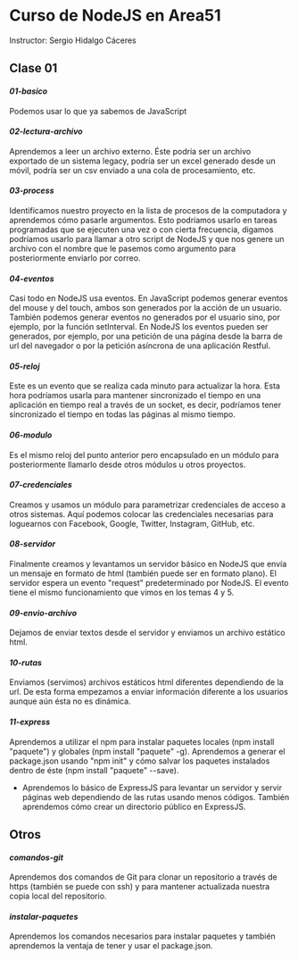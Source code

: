 # Curso de NodeJS en Area51
Instructor: Sergio Hidalgo Cáceres

## **Clase 01**

#### *01-basico*
Podemos usar lo que ya sabemos de JavaScript

#### *02-lectura-archivo*
Aprendemos a leer un archivo externo. Éste podría ser un archivo exportado de un sistema legacy, podría ser un excel generado desde un móvil, podría ser un csv enviado a una cola de procesamiento, etc.

#### *03-process*
Identificamos nuestro proyecto en la lista de procesos de la computadora y aprendemos cómo pasarle argumentos. Esto podríamos usarlo en tareas programadas que se ejecuten una vez o con cierta frecuencia, digamos podríamos usarlo para llamar a otro script de NodeJS y que nos genere un archivo con el nombre que le pasemos como argumento para posteriormente enviarlo por correo.

#### *04-eventos*
Casi todo en NodeJS usa eventos. En JavaScript podemos generar eventos del mouse y del touch, ambos son generados por la acción de un usuario. También podemos generar eventos no generados por el usuario sino, por ejemplo, por la función setInterval.
En NodeJS los eventos pueden ser generados, por ejemplo, por una petición de una página desde la barra de url del navegador o por la petición asíncrona de una aplicación Restful.

#### *05-reloj*
Este es un evento que se realiza cada minuto para actualizar la hora. Esta hora podríamos usarla para mantener sincronizado el tiempo en una aplicación en tiempo real a través de un socket, es decir, podríamos tener sincronizado el tiempo en todas las páginas al mismo tiempo.

#### *06-modulo*
Es el mismo reloj del punto anterior pero encapsulado en un módulo para posteriormente llamarlo desde otros módulos u otros proyectos.

#### *07-credenciales*
Creamos y usamos un módulo para parametrizar credenciales de acceso a otros sistemas. Aquí podemos colocar las credenciales necesarias para loguearnos con Facebook, Google, Twitter, Instagram, GitHub, etc.

#### *08-servidor*
Finalmente creamos y levantamos un servidor básico en NodeJS que envía un mensaje en formato de html (también puede ser en formato plano). El servidor espera un evento "request" predeterminado por NodeJS. El evento tiene el mismo funcionamiento que vimos en los temas 4 y 5.

#### *09-envio-archivo*
Dejamos de enviar textos desde el servidor y enviamos un archivo estático html.

#### *10-rutas*
Enviamos (servimos) archivos estáticos html diferentes dependiendo de la url. De esta forma empezamos a enviar información diferente a los usuarios aunque aún ésta no es dinámica.

#### *11-express*
Aprendemos a utilizar el npm para instalar paquetes locales (npm install "paquete") y globales (npm install "paquete" -g). Aprendemos a generar el package.json usando "npm init" y cómo salvar los paquetes instalados dentro de éste (npm install "paquete" --save).
* Aprendemos lo básico de ExpressJS para levantar un servidor y servir páginas web dependiendo de las rutas usando menos códigos. También aprendemos cómo crear un directorio público en ExpressJS.

## **Otros**
#### *comandos-git*
Aprendemos dos comandos de Git para clonar un repositorio a través de https (también se puede con ssh) y para mantener actualizada nuestra copia local del repositorio.

#### *instalar-paquetes*
Aprendemos los comandos necesarios para instalar paquetes y también aprendemos la ventaja de tener y usar el package.json.
